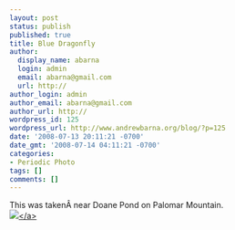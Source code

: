 ```yaml
---
layout: post
status: publish
published: true
title: Blue Dragonfly
author:
  display_name: abarna
  login: admin
  email: abarna@gmail.com
  url: http://
author_login: admin
author_email: abarna@gmail.com
author_url: http://
wordpress_id: 125
wordpress_url: http://www.andrewbarna.org/blog/?p=125
date: '2008-07-13 20:11:21 -0700'
date_gmt: '2008-07-14 04:11:21 -0700'
categories:
- Periodic Photo
tags: []
comments: []
---
```

<p>This was taken&Acirc;&nbsp;near Doane Pond on Palomar Mountain.<br &#47;><a href="http:&#47;&#47;andrewbarna.org&#47;photos&#47;gallery&#47;main.php?g2_view=core.DownloadItem&g2_itemId=16932"><img src="http:&#47;&#47;andrewbarna.org&#47;photos&#47;gallery&#47;main.php?g2_view=core.DownloadItem&g2_itemId=16933&g2_serialNumber=2"><&#47;a></p>
